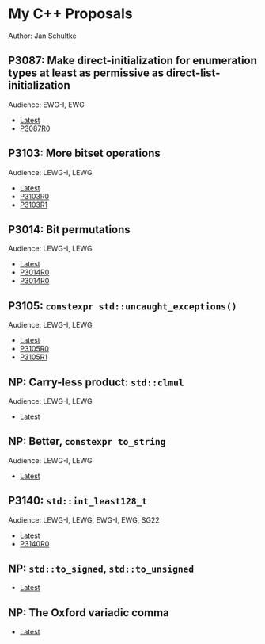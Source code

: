 # My C++ Proposals

Author: Jan Schultke

## P3087: Make direct-initialization for enumeration types at least as permissive as direct-list-initialization

Audience: EWG-I, EWG

- [Latest](enum-direct-init.html)
- [P3087R0](enum-direct-init-p3087r0.html)

## P3103: More bitset operations

Audience: LEWG-I, LEWG

- [Latest](more-bitset-operations.html)
- [P3103R0](more-bitset-operations-p3103r0.html)
- [P3103R1](more-bitset-operations-p3103r1.html)

## P3014: Bit permutations

Audience: LEWG-I, LEWG

- [Latest](bit-permutations.html)
- [P3014R0](bit-permutations-p3104r0.html)
- [P3014R0](bit-permutations-p3104r1.html)

## P3105: `constexpr std::uncaught_exceptions()`

Audience: LEWG-I, LEWG

- [Latest](constexpr-uncaught-exceptions.html)
- [P3105R0](constexpr-uncaught-exceptions-p3105r0.html)
- [P3105R1](constexpr-uncaught-exceptions-p3105r1.html)

## NP: Carry-less product: `std::clmul`

Audience: LEWG-I, LEWG

- [Latest](clmul.html)

## NP: Better, `constexpr to_string`

Audience: LEWG-I, LEWG

- [Latest](constexpr-to-string.html)

## P3140: `std::int_least128_t`

Audience: LEWG-I, LEWG, EWG-I, EWG, SG22

- [Latest](int-least128.html)
- [P3140R0](int-least128-p3140r0.html)

## NP: `std::to_signed`, `std::to_unsigned`

- [Latest](to-signed-unsigned.html)

## NP: The Oxford variadic comma

- [Latest](oxford-variadic-comma.html)
